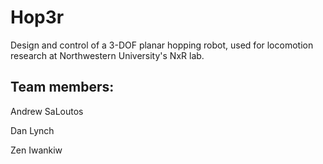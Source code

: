 # Hop3r
Design and control of a 3-DOF planar hopping robot, used for locomotion research at Northwestern University's NxR lab.

## Team members:
Andrew SaLoutos

Dan Lynch

Zen Iwankiw
